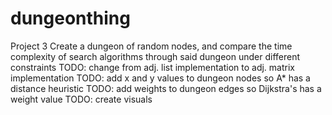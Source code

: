 # dungeonthing
Project 3 
Create a dungeon of random nodes, and compare the time complexity of search algorithms through said dungeon under different constraints
TODO: change from adj. list implementation to adj. matrix implementation
TODO: add x and y values to dungeon nodes so A* has a distance heuristic
TODO: add weights to dungeon edges so Dijkstra's has a weight value
TODO: create visuals 
